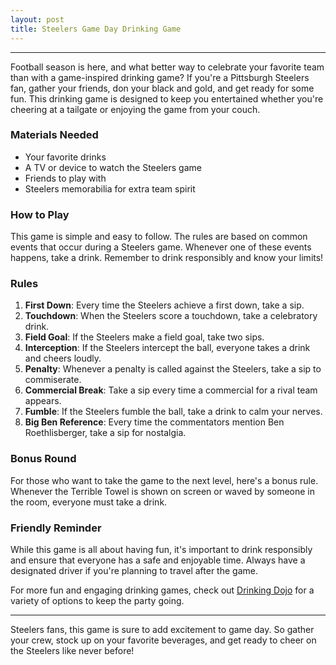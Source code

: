 ```yaml
---
layout: post
title: Steelers Game Day Drinking Game
---
```



---

Football season is here, and what better way to celebrate your favorite team than with a game-inspired drinking game? If you're a Pittsburgh Steelers fan, gather your friends, don your black and gold, and get ready for some fun. This drinking game is designed to keep you entertained whether you're cheering at a tailgate or enjoying the game from your couch. 

### Materials Needed

- Your favorite drinks
- A TV or device to watch the Steelers game
- Friends to play with
- Steelers memorabilia for extra team spirit

### How to Play

This game is simple and easy to follow. The rules are based on common events that occur during a Steelers game. Whenever one of these events happens, take a drink. Remember to drink responsibly and know your limits!

### Rules

1. **First Down**: Every time the Steelers achieve a first down, take a sip.
2. **Touchdown**: When the Steelers score a touchdown, take a celebratory drink.
3. **Field Goal**: If the Steelers make a field goal, take two sips.
4. **Interception**: If the Steelers intercept the ball, everyone takes a drink and cheers loudly.
5. **Penalty**: Whenever a penalty is called against the Steelers, take a sip to commiserate.
6. **Commercial Break**: Take a sip every time a commercial for a rival team appears.
7. **Fumble**: If the Steelers fumble the ball, take a drink to calm your nerves.
8. **Big Ben Reference**: Every time the commentators mention Ben Roethlisberger, take a sip for nostalgia.

### Bonus Round

For those who want to take the game to the next level, here's a bonus rule. Whenever the Terrible Towel is shown on screen or waved by someone in the room, everyone must take a drink.

### Friendly Reminder

While this game is all about having fun, it's important to drink responsibly and ensure that everyone has a safe and enjoyable time. Always have a designated driver if you're planning to travel after the game.

For more fun and engaging drinking games, check out [Drinking Dojo](https://drinkingdojo.com/) for a variety of options to keep the party going.

---

Steelers fans, this game is sure to add excitement to game day. So gather your crew, stock up on your favorite beverages, and get ready to cheer on the Steelers like never before!
